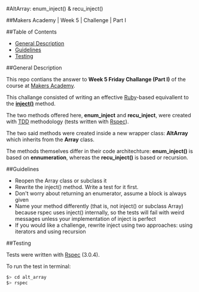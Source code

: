 #AltArray: enum_inject() & recu_inject()

##Makers Academy | Week 5 | Challenge | Part I

##Table of Contents

* [General Description](#general-description)
* [Guidelines](#guidelines)
* [Testing](#testing)


##General Description

This repo contians the answer to __Week 5 Friday Challange (Part I)__ of the course 
at [Makers Academy](http://www.makersacademy.com/).

This challange consisted of writing an effective [Ruby](https://www.ruby-lang.org/en/)-based 
equivallent to the [__inject()__](http://ruby-doc.org/core-2.1.2/Enumerable.html) 
method.

The two methods offered here, __enum_inject__ and __recu_inject__, were created with 
[TDD](http://en.wikipedia.org/wiki/Test-driven_development) 
methodology (tests written with [Rspec](http://rspec.info/)).

The two said methods were created inside a new wrapper class: __AltArray__ which inherits 
from the __Array__ class.

The methods themselves differ in their code architechture: __enum_inject()__ 
is based on __ennumeration__, whereas the __recu_inject()__ is based or recursion.


##Guidelines

* Reopen the Array class or subclass it
* Rewrite the inject() method. Write a test for it first. 
* Don't worry about returning an enumerator, assume a block is always given
* Name your method differently (that is, not inject() or subclass Array) 
because rspec uses inject() internally, so the tests will fail with weird 
messages unless your implementation of inject is perfect
* If you would like a challenge, rewrite inject using two approaches: using iterators 
and using recursion


##Testing

Tests were written with [Rspec](http://rspec.info/) (3.0.4).

To run the test in terminal: 

```bash
$> cd alt_array
$> rspec
```
